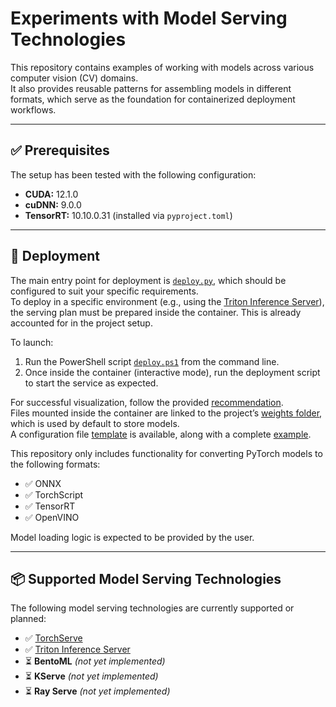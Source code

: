 # Experiments with Model Serving Technologies

This repository contains examples of working with models across various computer vision (CV) domains.  
It also provides reusable patterns for assembling models in different formats, which serve as the foundation for containerized deployment workflows.

---

## ✅ Prerequisites

The setup has been tested with the following configuration:

- **CUDA:** 12.1.0  
- **cuDNN:** 9.0.0  
- **TensorRT:** 10.10.0.31 (installed via `pyproject.toml`)

---

## 🚀 Deployment

The main entry point for deployment is [`deploy.py`](./deploy2serve/deployment/deploy.py), which should be configured to suit your specific requirements.  
To deploy in a specific environment (e.g., using the [Triton Inference Server](https://catalog.ngc.nvidia.com/orgs/nvidia/containers/tritonserver/tags)),  
the serving plan must be prepared inside the container. This is already accounted for in the project setup.

To launch:

1. Run the PowerShell script [`deploy.ps1`](./deploy2serve/deployment/docker/deploy.ps1) from the command line.
2. Once inside the container (interactive mode), run the deployment script to start the service as expected.

For successful visualization, follow the provided [recommendation](./resources/.gitkeep).  
Files mounted inside the container are linked to the project’s [weights folder](./weights), which is used by default to store models.  
A configuration file [template](./deploy2serve/deployment/deploy_template.json) is available, along with a complete [example](./deploy2serve/deployment/projects/yolo).

This repository only includes functionality for converting PyTorch models to the following formats:
- ✅ ONNX  
- ✅ TorchScript  
- ✅ TensorRT  
- ✅ OpenVINO

Model loading logic is expected to be provided by the user.

---

## 📦 Supported Model Serving Technologies

The following model serving technologies are currently supported or planned:

- ✅ [TorchServe](./deploy2serve/torchserve/README.md)  
- ✅ [Triton Inference Server](./deploy2serve/triton/README.md)  
- ⏳ **BentoML** *(not yet implemented)*  
- ⏳ **KServe** *(not yet implemented)*  
- ⏳ **Ray Serve** *(not yet implemented)*
